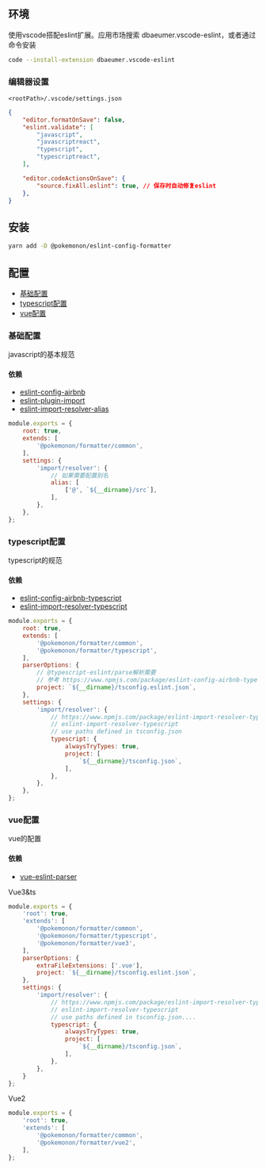 ## 环境
使用vscode搭配eslint扩展。应用市场搜索 dbaeumer.vscode-eslint，或者通过命令安装
```sh
code --install-extension dbaeumer.vscode-eslint
```
### 编辑器设置
`<rootPath>/.vscode/settings.json`

```json
{
    "editor.formatOnSave": false,
    "eslint.validate": [
        "javascript",
        "javascriptreact",
        "typescript",
        "typescriptreact",
    ],

    "editor.codeActionsOnSave": {
        "source.fixAll.eslint": true, // 保存时自动修复eslint
    },
}
```


## 安装
```sh
yarn add -D @pokemonon/eslint-config-formatter
```

## 配置

- [基础配置](#基础配置)
- [typescript配置](#typescript配置)
- [vue配置](#vue配置)

### 基础配置
javascript的基本规范
#### 依赖
- [eslint-config-airbnb](https://www.npmjs.com/package/eslint-config-airbnb)
- [eslint-plugin-import](https://www.npmjs.com/package/eslint-plugin-import)
- [eslint-import-resolver-alias](https://www.npmjs.com/package/eslint-import-resolver-alias)


```js
module.exports = {
    root: true,
    extends: [
        '@pokemonon/formatter/common',
    ],
    settings: {
        'import/resolver': {
            // 如果需要配置别名
            alias: [
                ['@', `${__dirname}/src`],
            ],
        },
    },
};

```

### typescript配置
typescript的规范
#### 依赖
- [eslint-config-airbnb-typescript](https://www.npmjs.com/package/eslint-config-airbnb-typescript)
- [eslint-import-resolver-typescript](https://www.npmjs.com/package/eslint-import-resolver-typescript)


```js
module.exports = {
    root: true,
    extends: [
        '@pokemonon/formatter/common',
        '@pokemonon/formatter/typescript',
    ],
    parserOptions: {
        // @typescript-eslint/parse解析需要
        // 参考 https://www.npmjs.com/package/eslint-config-airbnb-typescript
        project: `${__dirname}/tsconfig.eslint.json`,
    },
    settings: {
        'import/resolver': {
            // https://www.npmjs.com/package/eslint-import-resolver-typescript
            // eslint-import-resolver-typescript
            // use paths defined in tsconfig.json
            typescript: {
                alwaysTryTypes: true,
                project: [
                    `${__dirname}/tsconfig.json`,
                ],
            },
        },
    },
};
```

### vue配置
vue的配置
#### 依赖
- [vue-eslint-parser](https://www.npmjs.com/package/vue-eslint-parser)

Vue3&ts
```js
module.exports = {
    'root': true,
    'extends': [
        '@pokemonon/formatter/common',
        '@pokemonon/formatter/typescript',
        '@pokemonon/formatter/vue3',
    ],
    parserOptions: {
        extraFileExtensions: ['.vue'],
        project: `${__dirname}/tsconfig.eslint.json`,
    },
    settings: {
        'import/resolver': {
            // https://www.npmjs.com/package/eslint-import-resolver-typescript
            // eslint-import-resolver-typescript
            // use paths defined in tsconfig.json....
            typescript: {
                alwaysTryTypes: true,
                project: [
                    `${__dirname}/tsconfig.json`,
                ],
            },
        },
    }
};
```

Vue2
```js
module.exports = {
    'root': true,
    'extends': [
        '@pokemonon/formatter/common',
        '@pokemonon/formatter/vue2', 
    ],
};
```